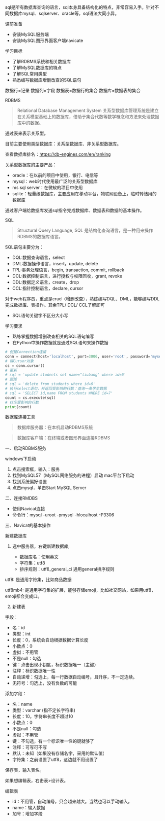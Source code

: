 sql是所有数据库查询的语言，sql本身具备结构化的特点，非常容易入手。针对不同数据库mysql、sqlserver、oracle等，sql语法大同小异。

课前准备
- 安装MySQL服务端
- 安装MySQL图形界面客户端navicate

学习目标
- 了解RDBMS系统和相关数据库
- 了解MySQL数据库的特点
- 了解SQL常用类型
- 熟悉编写数据库增删改查的SQL语句

数据行=记录
数据列=字段
数据表=数据行的集合
数据库=数据表的集合

RDBMS 
> Relational Database Management System 关系型数据库管理系统是建立在关系模型基础上的数据库，借助于集合代数等数学概念和方法来处理数据库中的数据。

通过表来表示关系型。

目前主要使用类型数据库：关系型数据库、非关系型数据库。

查看数据库排名：https://db-engines.com/en/ranking

关系型数据库的主要产品：
- oracle：在以前的项目中使用，银行、电信等
- mysql：web时代使用最广泛的关系型数据库
- ms sql server：在微软的项目中使用
- sqlite：轻量级数据库，主要应用在移动平台，物联网设备上，临时转储用的数据库

通过客户端给数据库发送sql指令完成数据库、数据表和数据的基本操作。

SQL 
>Structural Query Language, SQL 是结构化查询语言，是一种用来操作RDBMS的数据库语言。

SQL语句主要分为：
- DQL:数据查询语言，select
- DML:数据操作语言，insert，update, delete
- TPL:事务处理语言，begin, transaction, commit, rollback
- DCL:数据控制语言，进行授权与权限回收，grant, revoke
- DDL:数据定义语言，create，drop
- CCL:指针控制语言，declare, cursor

对于web程序员，重点是crud（增删改查），熟练编写DQL、DML，能够编写DDL完成数据库、表操作。其余TPL/ DCL/ CCL了解即可

- SQL语句关键字不区分大小写

学习要求
- 熟练掌握数据增删改查相关的SQL语句编写
- 在Python中操作数据就是通过SQL语句来操作数据
```python
# 创建Connection连接
conn = connect(host='localhost', port=3006, user='root', password='mysql', database='demo')
# 得Cursor对象
cs = conn.cursor()
# 更新
# sql = 'update students set name="liubang" where id=6'
# 删除
# sql = 'delete from students where id=6'
# 执行select语句，并返回受影响的行数：查询一条学生数据
# sql = 'SELECT id,name FROM students WHERE id=7'
count = cs.execute(sql)
# 打印受影响的行数
print(count)
```

数据库连接工具
>数据库服务器：在本机启动RDBMS系统

>数据库客户端：在终端或者图形界面连接RDBMS

一、启动RDBMS服务

windows下启动
1. 点击搜索框，输入：服务
2. 找到MySQL57（MySQL网络服务的进程）启动
mac平台下启动
1. 找到系统偏好设置
2. 点击mysql，单击Start MySQL Server

二、连接RMDBS
- 使用Navicat连接
- 命令行：mysql -uroot -pmysql -hlocalhost -P3306

三、Navicat的基本操作

新建数据库
1. 选中服务器，右键新建数据库; 

    - 数据库名：使用英文
    - 字符集：utf8
    - 排序规则：utf8_general_ci 通用general排序规则

utf8: 是通用字符集，比如商品数据

utf8mb4: 是通用字符集的扩展，能够存储emoji，比如社交网站，如果用utf8，emoji都会变成口。

2. 新建表

字段：
- 名：id
- 类型：int
- 长度：0，系统会自动根据数据计算长度
- 小数点：0
- 虚拟：不用管
- 不是null：勾选
- 键：点击出现小钥匙，标识数据唯一（主键）
- 注释：标识数据唯一性
- 自动递增：勾选上，每一行数据自动编号，且升序，不一定连续。
- 无符号：勾选上，没有负数的可能

添加字段：
- 名：name
- 类型：varchar (指不定长字符串)
- 长度：10，字符串长度不超过10
- 小数点：0
- 不是null：勾选
- 虚拟：不用管
- 键：不勾选，有一个标识唯一性的键就够了
- 注释：可写可不写
- 默认：未知（如果没有存储名字，采用的默认值）
- 字符集：之前设置了utf8，这边就不用设置了

保存表，输入表名。

如果想编辑表，右击表>设计表。

编辑表
- id：不用管，自动编号，只会越来越大。当然也可以手动输入。
- name：输入数据
- 加号：增加字段